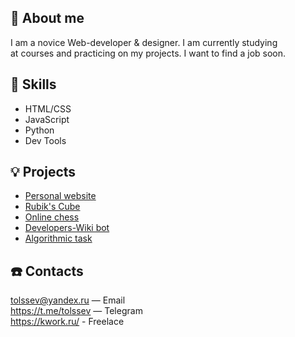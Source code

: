 👋 About me
---
I am a novice Web-developer & designer. I am currently studying\
at courses and practicing on my projects. I want to find a job soon.

💪 Skills
---
- HTML/CSS
- JavaScript
- Python
- Dev Tools

💡 Projects
---
- [Personal website](https://tolssev.github.io/)
- [Rubik's Cube](https://example.com/)
- [Online chess](https://example.com/)
- [Developers-Wiki bot](https://example.com/)
- [Algorithmic task](https://example.com/)

☎️ Contacts
---
<tolssev@yandex.ru> — Email\
<https://t.me/tolssev> — Telegram\
<https://kwork.ru/> - Freelace
